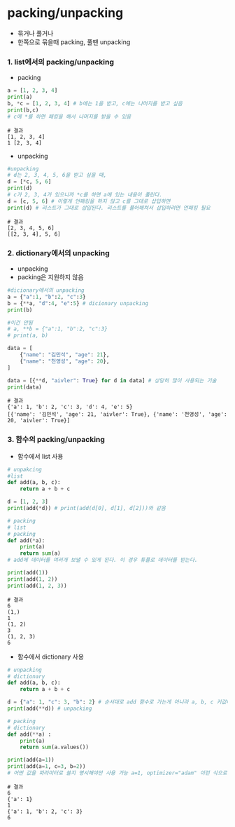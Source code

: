 # packing/unpacking

* 묶거나 풀거나
* 한쪽으로 묶을때 packing, 풀땐 unpacking

### 1. list에서의 packing/unpacking

* packing
```python
a = [1, 2, 3, 4]
print(a)
b, *c = [1, 2, 3, 4] # b에는 1을 받고, c에는 나머지를 받고 싶음
print(b,c)
# c에 *를 하면 패킹을 해서 나머지를 받을 수 있음
```
```
# 결과
[1, 2, 3, 4]
1 [2, 3, 4]
```

* unpacking
```python
#unpacking
# d는 2, 3, 4, 5, 6을 받고 싶을 때,
d = [*c, 5, 6]
print(d)
# c가 2, 3, 4가 있으니까 *c를 하면 a에 있는 내용이 풀린다.
d = [c, 5, 6] # 이렇게 언패킹을 하지 않고 c를 그대로 삽입하면
print(d) # 리스트가 그대로 삽입된다. 리스트를 풀어해쳐서 삽입하려면 언패킹 필요
```
```
# 결과
[2, 3, 4, 5, 6]
[[2, 3, 4], 5, 6]
```

### 2. dictionary에서의 unpacking

* unpacking
* packing은 지원하지 않음
```python
#dicionary에서의 unpacking
a = {"a":1, "b":2, "c":3}
b = {**a, "d":4, "e":5} # dicionary unpacking
print(b)

#이건 안됨
# a, **b = {"a":1, "b":2, "c":3}
# print(a, b)

data = [
    {"name": "김민석", "age": 21},
    {"name": "천영성", "age": 20},
]

data = [{**d, "aivler": True} for d in data] # 상당히 많이 사용되는 기술
print(data)
```
```
# 결과
{'a': 1, 'b': 2, 'c': 3, 'd': 4, 'e': 5}
[{'name': '김민석', 'age': 21, 'aivler': True}, {'name': '천영성', 'age': 20, 'aivler': True}]
```

### 3. 함수의 packing/unpacking

* 함수에서 list 사용
```python
# unpakcing
#list
def add(a, b, c):
    return a + b + c

d = [1, 2, 3]
print(add(*d)) # print(add(d[0], d[1], d[2]))와 같음

# packing
# list
# packing
def add(*a):
    print(a)
    return sum(a)
# add에 데이터를 여러개 보낼 수 있게 된다. 이 경우 튜플로 데이터를 받는다.

print(add(1))
print(add(1, 2))
print(add(1, 2, 3))
```
```
# 결과
6
(1,)
1
(1, 2)
3
(1, 2, 3)
6
```

* 함수에서 dictionary 사용
```python
# unpacking
# dictionary
def add(a, b, c):
    return a + b + c

d = {"a": 1, "c": 3, "b": 2} # 순서대로 add 함수로 가는게 아니라 a, b, c 키값대로 전송됨
print(add(**d)) # unpacking

# packing
# dictionary
def add(**a) :
    print(a)
    return sum(a.values())

print(add(a=1))
print(add(a=1, c=3, b=2))
# 어떤 값을 파라미터로 쓸지 명시해야만 사용 가능 a=1, optimizer="adam" 이런 식으로 키를 명시해야 함
```
```
# 결과
6
{'a': 1}
1
{'a': 1, 'b': 2, 'c': 3}
6
```
